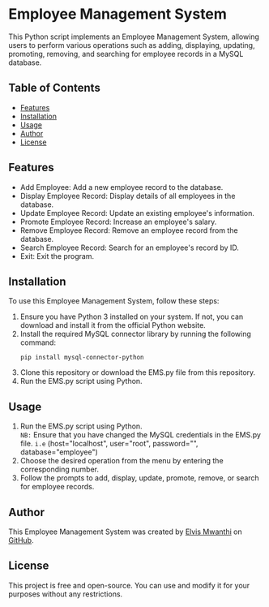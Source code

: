 # Employee Management System

This Python script implements an Employee Management System, allowing users to perform various operations such as adding, displaying, updating, promoting, removing, and searching for employee records in a MySQL database.

## Table of Contents
- [Features](#features)
- [Installation](#installation)
- [Usage](#usage)
- [Author](#author)
- [License](#license)

## Features

- Add Employee: Add a new employee record to the database.
- Display Employee Record: Display details of all employees in the database.
- Update Employee Record: Update an existing employee's information.
- Promote Employee Record: Increase an employee's salary.
- Remove Employee Record: Remove an employee record from the database.
- Search Employee Record: Search for an employee's record by ID.
- Exit: Exit the program.

## Installation

To use this Employee Management System, follow these steps:

1. Ensure you have Python 3 installed on your system. If not, you can download and install it from the official Python website.
2. Install the required MySQL connector library by running the following command:
    ```
    pip install mysql-connector-python
    ```
3. Clone this repository or download the EMS.py file from this repository.
4. Run the EMS.py script using Python.

## Usage

1. Run the EMS.py script using Python.<br>
```NB:``` Ensure that you have changed the MySQL credentials in the EMS.py file. ```i.e``` (host="localhost", user="root", password="", database="employee")
2. Choose the desired operation from the menu by entering the corresponding number.
3. Follow the prompts to add, display, update, promote, remove, or search for employee records.

## Author

This Employee Management System was created by [Elvis Mwanthi](https://github.com/ElvisMw) on [GitHub](https://github.com/ElvisMw).

## License

This project is free and open-source. You can use and modify it for your purposes without any restrictions.